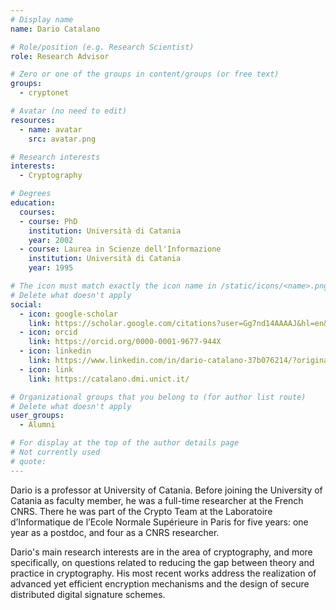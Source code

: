 ```yaml
---
# Display name
name: Dario Catalano

# Role/position (e.g. Research Scientist)
role: Research Advisor

# Zero or one of the groups in content/groups (or free text)
groups:
  - cryptonet

# Avatar (no need to edit)
resources:
  - name: avatar
    src: avatar.png

# Research interests
interests:
  - Cryptography

# Degrees
education:
  courses:
  - course: PhD
    institution: Università di Catania
    year: 2002
  - course: Laurea in Scienze dell'Informazione
    institution: Università di Catania
    year: 1995

# The icon must match exactly the icon name in /static/icons/<name>.png
# Delete what doesn't apply
social:
  - icon: google-scholar
    link: https://scholar.google.com/citations?user=Gg7nd14AAAAJ&hl=en&oi=ao
  - icon: orcid
    link: https://orcid.org/0000-0001-9677-944X
  - icon: linkedin
    link: https://www.linkedin.com/in/dario-catalano-37b076214/?originalSubdomain=it
  - icon: link
    link: https://catalano.dmi.unict.it/  

# Organizational groups that you belong to (for author list route)
# Delete what doesn't apply
user_groups:
  - Alumni

# For display at the top of the author details page
# Not currently used
# quote:
---
```


Dario is a professor at University of Catania. Before joining the University of Catania as faculty member, he was a full-time researcher at the French CNRS. There he was part of the Crypto Team at the Laboratoire d’Informatique de l’Ecole Normale Supérieure in Paris for five years: one year as a postdoc, and four as a CNRS researcher.

Dario's main research interests are in the area of cryptography, and more specifically, on questions related to reducing the gap between theory and practice in cryptography. His most recent works address the realization of advanced yet efficient encryption mechanisms and the design of secure distributed digital signature schemes.  
